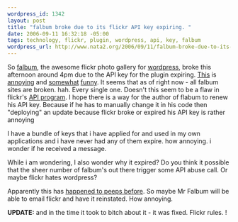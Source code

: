 ```yaml
--- 
wordpress_id: 1342
layout: post
title: "falbum broke due to its flickr API key expiring. "
date: 2006-09-11 16:32:18 -05:00
tags: technology, flickr, plugin, wordpress, api, key, falbum
wordpress_url: http://www.nata2.org/2006/09/11/falbum-broke-due-to-its-flickr-api-key-expiring/
---
```

So <a href="http://www.randombyte.net/blog/">falbum</a>, the awesome flickr photo gallery for <a href="http://wordpress.org/">wordpress</a>, broke this afternoon around 4pm due to the API key for the plugin expiring. <a href="http://www.nata2.org/photos/">This</a> is <a href="http://www.hirominakazawa.com/photos/">annoying</a> and <a href="http://www.dylanreed.org/photos/">somewhat</a> <a href="http://www.randombyte.net/blog/photos-main/">funny</a>. It seems that as of right now - all falbum sites are broken. hah. Every single one. Doesn't this seem to be a flaw in flickr's <a href="http://flickr.com/services/">API program</a>. I hope there is a way for the author of flabum to renew his API key. Because if he has to manually change it in his code then "deploying" an update because flickr broke or expired his API key is rather annoying

I have a bundle of keys that i have applied for and used in my own applications and i have never had any of them expire. how annoying. i wonder if he received a message.

While i am wondering, I also wonder why it expired? Do you think it possible that the sheer number of falbum's out there trigger some API abuse call. Or maybe flickr hates wordpress?

Apparently this has <a href="http://flickr.com/groups/api/discuss/72157594263979990/">happened to peeps before</a>. So maybe Mr Falbum will be able to email flickr and have it reinstated.  How
annoying.

<strong>UPDATE:</strong> and in the time it took to bitch about it - it was fixed. Flickr rules. !
